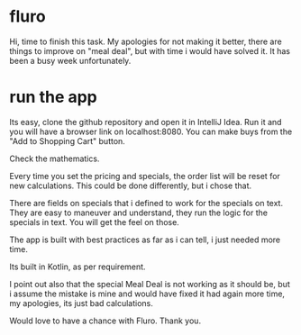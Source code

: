 # fluro

Hi, time to finish this task.
My apologies for not making it better, there are things to improve on "meal deal", but with time i would have solved it.
It has been a busy week unfortunately.

# run the app

Its easy, clone the github repository and open it in  IntelliJ Idea.
Run it and you will have a browser link on localhost:8080.
You can make buys from the "Add to Shopping Cart" button.

Check the mathematics.

Every time you set the pricing and specials, the order list will be reset for new calculations.
This could be done differently, but i chose that.

There are fields on specials that i defined to work for the specials on text. They are easy to 
maneuver and understand, they run the logic for the specials in text. You will get the feel on those.


The app is built with best practices as far as i can tell, i just needed more time.

Its built in Kotlin, as per requirement.


I point out also that the special Meal Deal is not working as it should be, but i assume the mistake is mine and would have fixed it had again more time, my apologies, its just bad calculations.

Would love to have a chance with Fluro. Thank you.
